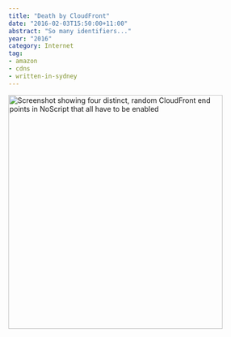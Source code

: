 ```yaml
---
title: "Death by CloudFront"
date: "2016-02-03T15:50:00+11:00"
abstract: "So many identifiers..."
year: "2016"
category: Internet
tag:
- amazon
- cdns
- written-in-sydney
---
```

<p><img src="https://rubenerd.com/files/2016/screenie.deathbycloudfront.png" alt="Screenshot showing four distinct, random CloudFront end points in NoScript that all have to be enabled" style="width:424px; height:462px;" /></p>

